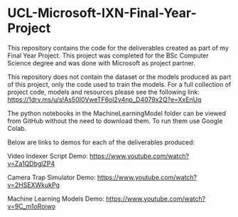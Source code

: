 # UCL-Microsoft-IXN-Final-Year-Project  
  
This repository contains the code for the deliverables created as part of my Final Year Project. This project was completed for the BSc Computer Science degree and was done with Microsoft as project partner.  
  
This repository does not contain the dataset or the models produced as part of this project, only the code used to train the models. For a full collection of project code, models and resources please see the following link:  
https://1drv.ms/u/s!As50I0VweTF6ol2v4np_D4079x2Q?e=XxEnUq
  
The python notebooks in the MachineLearningModel folder can be viewed from GitHub without the need to download them. To run them use Google Colab. 

Below are links to demos for each of the deliverables produced:

Video Indexer Script Demo:
https://www.youtube.com/watch?v=Za1QDbglZP4

Camera Trap Simulator Demo:
https://www.youtube.com/watch?v=2HSEXWkukPg

Machine Learning Models Demo:
https://www.youtube.com/watch?v=9C_m1oRoiwo
